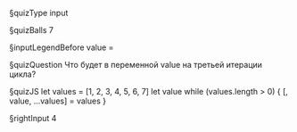§quizType
input

§quizBalls
7

§inputLegendBefore
value =


§quizQuestion
Что будет в переменной value на третьей итерации цикла?



§quizJS
let values = [1, 2, 3, 4, 5, 6, 7]
let value
while (values.length > 0) { [, value, ...values] = values }


§rightInput
4
